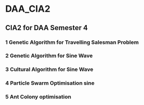 # DAA_CIA2

## CIA2 for DAA Semester 4

### 1 Genetic Algorithm for Travelling Salesman Problem
### 2 Genetic Algorithm for Sine Wave
### 3 Cultural Algorithm for Sine Wave
### 4 Particle Swarm Optimisation sine
### 5 Ant Colony optimisation
